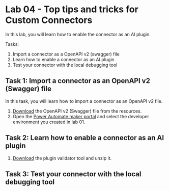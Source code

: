 # Lab 04 - Top tips and tricks for Custom Connectors

In this lab, you will learn how to enable the connector as an AI plugin.

Tasks:

1. Import a connector as a OpenAPI v2 (swagger) file
1. Learn how to enable a connector as an AI plugin
1. Test your connector with the local debugging tool

## Task 1: Import a connector as an OpenAPI v2 (Swagger) file

In this task, you will learn how to import a connector as an OpenAPI v2 file.

1. [Download](../resources/msnweather.json) the OpenAPI v2 (Swagger) file from the resources.
1. Open the [Power Automate maker portal](https://make.powerautomate.com) and select the developer environment you created in lab 01.

## Task 2: Learn how to enable a connector as an AI plugin

1. [Download](../resources/plugin-validator.zip) the plugin validator tool and unzip it.

## Task 3: Test your connector with the local debugging tool